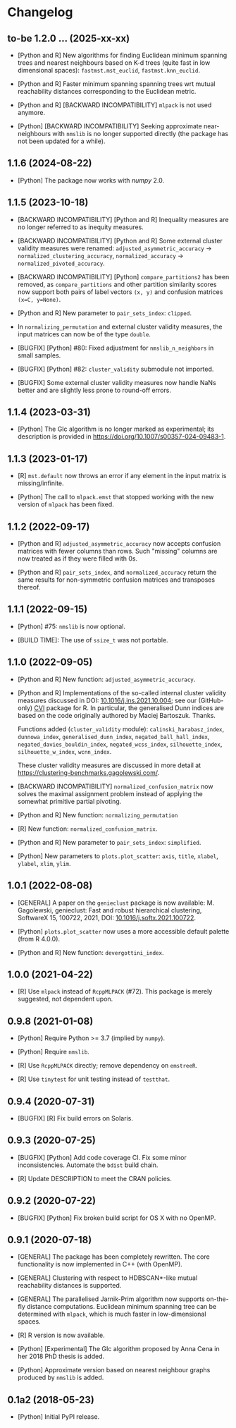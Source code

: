 # Changelog

## to-be 1.2.0 ... (2025-xx-xx)

* [Python and R] New algorithms for finding Euclidean minimum spanning
    trees and nearest neighbours based on K-d trees (quite fast in low
    dimensional spaces): `fastmst.mst_euclid`, `fastmst.knn_euclid`.

* [Python and R] Faster minimum spanning spanning trees wrt mutual reachability
    distances corresponding to the Euclidean metric.

* [Python and R] [BACKWARD INCOMPATIBILITY] `mlpack` is not used anymore.

* [Python] [BACKWARD INCOMPATIBILITY] Seeking approximate near-neighbours
    with `nmslib` is no longer supported directly (the package has not been
    updated for a while).


## 1.1.6 (2024-08-22)

* [Python] The package now works with *numpy* 2.0.


## 1.1.5 (2023-10-18)

* [BACKWARD INCOMPATIBILITY] [Python and R] Inequality measures
    are no longer referred to as inequity measures.

* [BACKWARD INCOMPATIBILITY] [Python and R]
    Some external cluster validity measures were renamed:
    `adjusted_asymmetric_accuracy` -> `normalized_clustering_accuracy`,
    `normalized_accuracy` -> `normalized_pivoted_accuracy`.

* [BACKWARD INCOMPATIBILITY] [Python] `compare_partitions2` has been removed,
    as `compare_partitions` and other partition similarity scores
    now support both pairs of label vectors `(x, y)` and confusion matrices
    `(x=C, y=None)`.

* [Python and R] New parameter to `pair_sets_index`: `clipped`.

* In `normalizing_permutation` and external cluster validity measures,
    the input matrices can now be of the type `double`.

* [BUGFIX] [Python] #80: Fixed adjustment for `nmslib_n_neighbors`
    in small samples.

* [BUGFIX] [Python] #82: `cluster_validity` submodule not imported.

* [BUGFIX] Some external cluster validity measures
    now handle NaNs better and are slightly less prone to round-off errors.


## 1.1.4 (2023-03-31)

*  [Python] The GIc algorithm is no longer marked as experimental;
   its description is provided in
   <https://doi.org/10.1007/s00357-024-09483-1>.


## 1.1.3 (2023-01-17)

*  [R] `mst.default` now throws an error if any element in the input matrix
   is missing/infinite.

*  [Python] The call to `mlpack.emst` that stopped working
   with the new version of `mlpack` has been fixed.


## 1.1.2 (2022-09-17)

*  [Python and R] `adjusted_asymmetric_accuracy`
   now accepts confusion matrices with fewer columns than rows.
   Such "missing" columns are now treated as if they were filled with 0s.

*  [Python and R] `pair_sets_index`, and `normalized_accuracy` return
   the same results for non-symmetric confusion matrices and transposes thereof.


## 1.1.1 (2022-09-15)

*  [Python] #75: `nmslib` is now optional.

*  [BUILD TIME]: The use of `ssize_t` was not portable.


## 1.1.0 (2022-09-05)

*  [Python and R] New function: `adjusted_asymmetric_accuracy`.

*  [Python and R] Implementations of the so-called internal cluster
   validity measures discussed in
   DOI: [10.1016/j.ins.2021.10.004](https://doi.org/10.1016/j.ins.2021.10.004);
   see our (GitHub-only) [CVI](https://github.com/gagolews/optim_cvi) package
   for R. In particular, the generalised Dunn indices are based on the code
   originally authored by Maciej Bartoszuk. Thanks.

   Functions added (`cluster_validity` module):
   `calinski_harabasz_index`,
   `dunnowa_index`,
   `generalised_dunn_index`,
   `negated_ball_hall_index`,
   `negated_davies_bouldin_index`,
   `negated_wcss_index`,
   `silhouette_index`,
   `silhouette_w_index`,
   `wcnn_index`.

   These cluster validity measures are discussed
   in more detail at <https://clustering-benchmarks.gagolewski.com/>.

*  [BACKWARD INCOMPATIBILITY] `normalized_confusion_matrix`
   now solves the maximal assignment problem instead of applying
   the somewhat primitive partial pivoting.

*  [Python and R] New function: `normalizing_permutation`

*  [R] New function: `normalized_confusion_matrix`.

*  [Python and R] New parameter to `pair_sets_index`: `simplified`.

*  [Python] New parameters to `plots.plot_scatter`:
   `axis`, `title`, `xlabel`, `ylabel`, `xlim`, `ylim`.


## 1.0.1 (2022-08-08)

*  [GENERAL] A paper on the `genieclust` package is now available:
   M. Gagolewski, genieclust: Fast and robust hierarchical clustering,
   SoftwareX 15, 100722, 2021, DOI:
   [10.1016/j.softx.2021.100722](https://doi.org/10.1016/j.softx.2021.100722).

*  [Python] `plots.plot_scatter` now uses a more accessible default palette
   (from R 4.0.0).

*  [Python and R] New function: `devergottini_index`.


## 1.0.0 (2021-04-22)

*  [R] Use `mlpack` instead of `RcppMLPACK` (#72).
   This package is merely suggested, not dependent upon.


## 0.9.8 (2021-01-08)

*  [Python] Require Python >= 3.7 (implied by `numpy`).

*  [Python] Require `nmslib`.

*  [R] Use `RcppMLPACK` directly; remove dependency on `emstreeR`.

*  [R] Use `tinytest` for unit testing instead of `testthat`.


## 0.9.4 (2020-07-31)

*  [BUGFIX] [R] Fix build errors on Solaris.


## 0.9.3 (2020-07-25)

*  [BUGFIX] [Python] Add code coverage CI. Fix some minor inconsistencies.
   Automate the `bdist` build chain.

*  [R] Update DESCRIPTION to meet the CRAN policies.


## 0.9.2 (2020-07-22)

*  [BUGFIX] [Python] Fix broken build script for OS X with no OpenMP.


## 0.9.1 (2020-07-18)

*  [GENERAL] The package has been completely rewritten.
   The core functionality is now implemented in C++ (with OpenMP).

*  [GENERAL] Clustering with respect to HDBSCAN*-like
   mutual reachability distances is supported.

*  [GENERAL] The parallelised Jarnik-Prim algorithm now supports on-the-fly
   distance computations. Euclidean minimum spanning tree can be
   determined with `mlpack`, which is much faster in low-dimensional spaces.

*  [R] R version is now available.

*  [Python] [Experimental] The GIc algorithm proposed by Anna Cena
   in her 2018 PhD thesis is added.

*  [Python] Approximate version based on nearest neighbour graphs produced
   by `nmslib` is added.


## 0.1a2 (2018-05-23)

*  [Python] Initial PyPI release.
